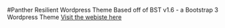#Panther Resilient Wordpress Theme
Based off of BST v1.6 - a Bootstrap 3 Wordpress Theme
[Visit the webiste here](http://pantherresilient.site40.net/)
